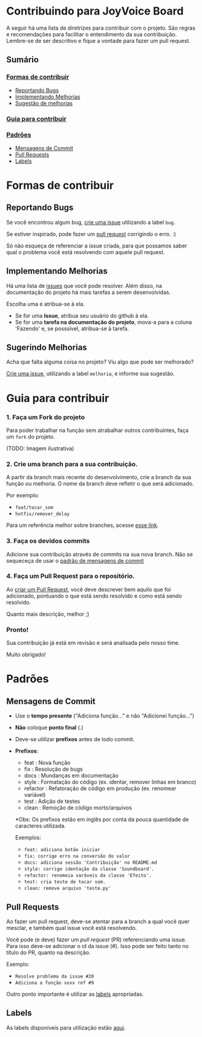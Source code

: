 # Contribuindo para JoyVoice Board
A seguir há uma lista de diretrizes para contribuir com o projeto. São regras e recomendações para facilitar o entendimento da sua contribuição. Lembre-se de ser descritivo e fique a vontade para fazer um pull request.

## Sumário

### [Formas de contribuir](#formas-de-contribuir)
- [Reportando Bugs](#reportando-bugs)
- [Implementando Melhorias](#implementando-melhorias)
- [Sugestão de melhorias](#sugerindo-melhorias)

### [Guia para contribuir](#guia-para-contribuir)

### [Padrões](#padrões)
- [Mensagens de Commit](#mensagens-de-commit)
- [Pull Requests](#pull-requests)
- [Labels](#labels)

# Formas de contribuir
## Reportando Bugs
Se você encontrou algum bug, [crie uma issue](https://github.com/ViniPessoa8/JoyVoice-Board/issues/new) utilizando a label `bug`.

Se estiver inspirado, pode fazer um [pull request](#pull-requests) corrigindo o erro. :) 

Só não esqueça de referenciar a issue criada, para que possamos saber qual o problema você está resolvendo com aquele pull request.

## Implementando Melhorias
Há uma lista de [issues](https://github.com/ViniPessoa8/JoyVoice-Board/issues) que você pode resolver. Além disso, na documentação do projeto há mais tarefas a serem desenvolvidas.

Escolha uma e atribua-se à ela.
- Se for uma **Issue**, atribua seu usuário do github à ela.
- Se for uma **tarefa na documentação do projeto**, mova-a para a coluna 'Fazendo' e, se posssível, atribua-se à tarefa. 

## Sugerindo Melhorias
Acha que falta alguma coisa no projeto? Viu algo que pode ser melhorado?

[Crie uma issue](https://github.com/ViniPessoa8/JoyVoice-Board/issues/new), utilizando a label `melhoria`, e informe sua sugestão.

# Guia para contribuir
### **1. Faça um Fork do projeto**
Para poder trabalhar na função sem atrabalhar outros contribuíntes, faça um `fork` do projeto. 

(TODO: Imagem ilustrativa)
### **2. Crie uma branch para a sua contribuição.**
A partir da branch mais recente do desenvolvimento, crie a branch da sua função ou melhoria. O nome da branch deve refletir o que será adicionado.

Por exemplo:
- `feat/tocar_som`
- `hotfix/remover_delay`

Para um referência melhor sobre branches, acesse [esse link](https://www.atlassian.com/br/git/tutorials/comparing-workflows/gitflow-workflow#:~:text=O%20conjunto%20de%20ferramentas%20git,tem%20um%20processo%20de%20instala%C3%A7%C3%A3o.).
### **3. Faça os devidos commits**
Adicione sua contribuição através de commits na sua nova branch. Não se sequeceça de usar o [padrão de mensagens de commit](#mensagens-de-commit)
### **4. Faça um Pull Request para o repositório.**
Ao [criar um Pull Request](https://github.com/ViniPessoa8/JoyVoice-Board/compare), você deve descrever bem aquilo que foi adicionado, pontuando o que está sendo resolvido e como está sendo resolvido.

Quanto mais descrição, melhor ;)

### **Pronto!**
Sua contribuição já está em revisão e será analisada pelo nosso time. 

Muito obrigado!

# Padrões
## Mensagens de Commit
- Use o **tempo presente** ("Adiciona função..." e não "Adicionei função...")
- **Não** coloque **ponto final** (.)
- Deve-se utilizar **prefixos** antes de todo commit.
- **Prefixos**:
  - feat     : Nova função
  - fix      : Resolução de bugs
  - docs     : Mundanças em documentação
  - style    : Formatação do código (ex. identar, remover linhas em branco)
  - refactor : Refatoração de código em produção (ex. renomear variável)
  - test     : Adição de testes
  - clean    : Remoção de código morto/arquivos 
  
  *Obs: Os prefixos estão em inglês por conta da pouca quantidade de caracteres utilizada. 
  
  Exemplos: 
  - `feat: adiciona botão iniciar`
  - `fix: corrige erro na conversão do valor`
  - `docs: adiciona sessão 'Contribuição' no README.md`
  - `style: corrige identação da classe 'Soundboard'.`
  - `refactor: renomeia varáveis da classe 'Efeito'.`
  - `test: cria teste de tocar som.`
  - `clean: remove arquivo 'teste.py'`

## Pull Requests
Ao fazer um pull request, deve-se atentar para a branch a qual você quer mesclar, e também qual issue você está resolvendo.

Você pode (e deve) fazer um _pull request_ (PR) referenciando uma issue. Para isso deve-se adicionar o id da issue (#). Isso pode ser feito tanto no título do PR, quanto na descrição. 

Exemplo: 
- `Resolve problema da issue #20`
- `Adiciona a função xxxx ref #9` 

Outro ponto importante é utilizar as [labels](https://github.com/ViniPessoa8/JoyVoice-Board/labels) apropriadas.

## Labels
As labels disponíveis para utilização estão [aqui](https://github.com/ViniPessoa8/JoyVoice-Board/labels).